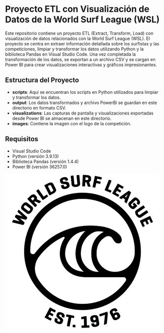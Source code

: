 # Proyecto ETL con Visualización de Datos de la World Surf League (WSL)



Este repositorio contiene un proyecto ETL (Extract, Transform, Load) con visualización de datos relacionados con la World Surf League (WSL). El proyecto se centra en extraer información detallada sobre los surfistas y las competiciones, limpiar y transformar los datos utilizando Python y la biblioteca Pandas en Visual Studio Code. Una vez completada la transformación de los datos, se exportan a un archivo CSV y se cargan en Power BI para crear visualizaciones interactivas y gráficos impresionantes.

## Estructura del Proyecto

- **scripts**: Aquí se encuentran los scripts en Python utilizados para limpiar y transformar los datos.
- **output**: Los datos transformados y archivo PowerBi se guardan en este directorio en formato CSV.
- **visualizations**: Las capturas de pantalla y visualizaciones exportadas desde Power BI se almacenan en este directorio.
- **images**: Contiene la imagen con el logo de la competición.

## Requisitos

- Visual Studio Code
- Python (versión 3.9.13)
- Biblioteca Pandas (versión 1.4.4)
- Power BI (versión 36257.0)

![Captura](https://github.com/Lorensou/w5-project_visualizacion/blob/main/images/World_Surf_League_Logo_2020.png)


